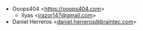 - Ooops404 \<<https://ooops404.com>\>
  - Ilyas \<<irazor147@gmail.com>\>
- Daniel Herreros \<<daniel.herreros@braintec.com>\>
